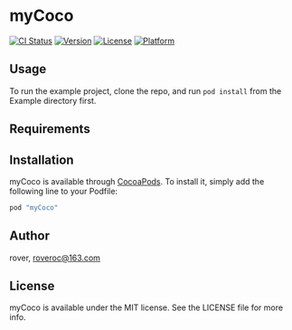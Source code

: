 # myCoco

[![CI Status](http://img.shields.io/travis/rover/myCoco.svg?style=flat)](https://travis-ci.org/rover/myCoco)
[![Version](https://img.shields.io/cocoapods/v/myCoco.svg?style=flat)](http://cocoapods.org/pods/myCoco)
[![License](https://img.shields.io/cocoapods/l/myCoco.svg?style=flat)](http://cocoapods.org/pods/myCoco)
[![Platform](https://img.shields.io/cocoapods/p/myCoco.svg?style=flat)](http://cocoapods.org/pods/myCoco)

## Usage

To run the example project, clone the repo, and run `pod install` from the Example directory first.

## Requirements

## Installation

myCoco is available through [CocoaPods](http://cocoapods.org). To install
it, simply add the following line to your Podfile:

```ruby
pod "myCoco"
```

## Author

rover, roveroc@163.com

## License

myCoco is available under the MIT license. See the LICENSE file for more info.
